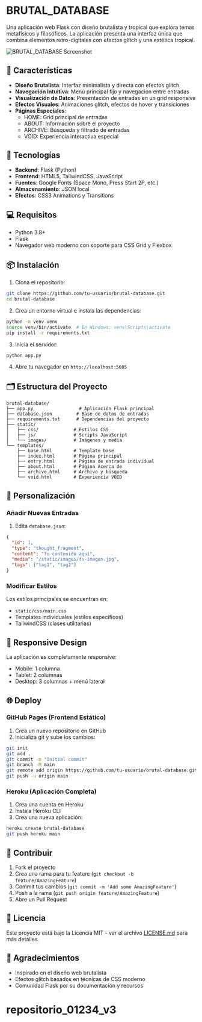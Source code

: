 # BRUTAL_DATABASE

Una aplicación web Flask con diseño brutalista y tropical que explora temas metafísicos y filosóficos. La aplicación presenta una interfaz única que combina elementos retro-digitales con efectos glitch y una estética tropical.

![BRUTAL_DATABASE Screenshot](static/images/screenshot.png)

## 🌴 Características

- **Diseño Brutalista**: Interfaz minimalista y directa con efectos glitch
- **Navegación Intuitiva**: Menú principal fijo y navegación entre entradas
- **Visualización de Datos**: Presentación de entradas en un grid responsive
- **Efectos Visuales**: Animaciones glitch, efectos de hover y transiciones
- **Páginas Especiales**: 
  - HOME: Grid principal de entradas
  - ABOUT: Información sobre el proyecto
  - ARCHIVE: Búsqueda y filtrado de entradas
  - VOID: Experiencia interactiva especial

## 🚀 Tecnologías

- **Backend**: Flask (Python)
- **Frontend**: HTML5, TailwindCSS, JavaScript
- **Fuentes**: Google Fonts (Space Mono, Press Start 2P, etc.)
- **Almacenamiento**: JSON local
- **Efectos**: CSS3 Animations y Transitions

## 💻 Requisitos

- Python 3.8+
- Flask
- Navegador web moderno con soporte para CSS Grid y Flexbox

## 📦 Instalación

1. Clona el repositorio:
```bash
git clone https://github.com/tu-usuario/brutal-database.git
cd brutal-database
```

2. Crea un entorno virtual e instala las dependencias:
```bash
python -m venv venv
source venv/bin/activate  # En Windows: venv\Scripts\activate
pip install -r requirements.txt
```

3. Inicia el servidor:
```bash
python app.py
```

4. Abre tu navegador en `http://localhost:5005`

## 🗂 Estructura del Proyecto

```
brutal-database/
├── app.py                 # Aplicación Flask principal
├── database.json         # Base de datos de entradas
├── requirements.txt      # Dependencias del proyecto
├── static/
│   ├── css/             # Estilos CSS
│   ├── js/              # Scripts JavaScript
│   └── images/          # Imágenes y media
└── templates/
    ├── base.html        # Template base
    ├── index.html       # Página principal
    ├── entry.html       # Página de entrada individual
    ├── about.html       # Página Acerca de
    ├── archive.html     # Archivo y búsqueda
    └── void.html        # Experiencia VOID
```

## 🎨 Personalización

### Añadir Nuevas Entradas

1. Edita `database.json`:
```json
{
  "id": 1,
  "type": "thought_fragment",
  "content": "Tu contenido aquí",
  "media": "/static/images/tu-imagen.jpg",
  "tags": ["tag1", "tag2"]
}
```

### Modificar Estilos

Los estilos principales se encuentran en:
- `static/css/main.css`
- Templates individuales (estilos específicos)
- TailwindCSS (clases utilitarias)

## 📱 Responsive Design

La aplicación es completamente responsive:
- Mobile: 1 columna
- Tablet: 2 columnas
- Desktop: 3 columnas + menú lateral

## 🌐 Deploy

### GitHub Pages (Frontend Estático)

1. Crea un nuevo repositorio en GitHub
2. Inicializa git y sube los cambios:
```bash
git init
git add .
git commit -m "Initial commit"
git branch -M main
git remote add origin https://github.com/tu-usuario/brutal-database.git
git push -u origin main
```

### Heroku (Aplicación Completa)

1. Crea una cuenta en Heroku
2. Instala Heroku CLI
3. Crea una nueva aplicación:
```bash
heroku create brutal-database
git push heroku main
```

## 🤝 Contribuir

1. Fork el proyecto
2. Crea una rama para tu feature (`git checkout -b feature/AmazingFeature`)
3. Commit tus cambios (`git commit -m 'Add some AmazingFeature'`)
4. Push a la rama (`git push origin feature/AmazingFeature`)
5. Abre un Pull Request

## 📄 Licencia

Este proyecto está bajo la Licencia MIT - ver el archivo [LICENSE.md](LICENSE.md) para más detalles.

## 🙏 Agradecimientos

- Inspirado en el diseño web brutalista
- Efectos glitch basados en técnicas de CSS moderno
- Comunidad Flask por su documentación y recursos
# repositorio_01234_v3
